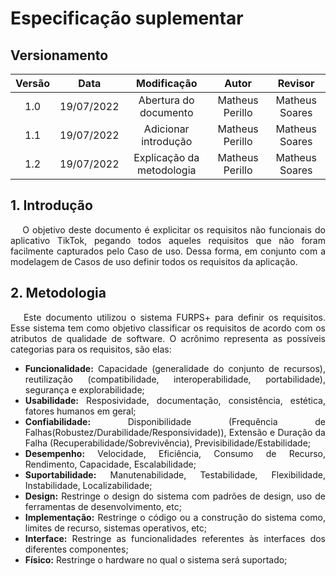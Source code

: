 # Especificação suplementar

##  Versionamento

| Versão |    Data    |       Modificação        |        Autor         | Revisor |
| :----: | :--------: | :----------------------: | :------------------: | :-: |
|  1.0  | 19/07/2022 | Abertura do documento | Matheus Perillo | Matheus Soares |
|  1.1  | 19/07/2022 | Adicionar introdução | Matheus Perillo | Matheus Soares |
|  1.2  | 19/07/2022 | Explicação da metodologia | Matheus Perillo | Matheus Soares |

## 1. Introdução

<p style=" text-align: justify">
&emsp; O objetivo deste documento é explicitar os requisitos não funcionais do aplicativo TikTok, pegando todos aqueles requisitos que não foram facilmente capturados pelo Caso de uso. Dessa forma, em conjunto com a modelagem de Casos de uso definir todos os requisitos da aplicação.
</p>

## 2. Metodologia

<p style=" text-align: justify">
&emsp; Este documento utilizou o sistema FURPS+ para definir os requisitos. Esse sistema tem como objetivo classificar os requisitos de acordo com os atributos de qualidade de software. O acrônimo representa as possíveis categorias para os requisitos, são elas:

</p>

<div style="text-align: justify">

<ul>
<li>
 <b>Funcionalidade:</b> Capacidade (generalidade do conjunto de recursos), reutilização (compatibilidade, interoperabilidade, portabilidade), segurança e explorabilidade;
</li>

<li>
 <b>Usabilidade:</b> Resposividade, documentação, consistência, estética, fatores humanos em geral;
</li>

<li>
 <b>Confiabilidade:</b> Disponibilidade (Frequência de Falhas(Robustez/Durabilidade/Responsividade)), Extensão e Duração da Falha (Recuperabilidade/Sobrevivência), Previsibilidade/Estabilidade;
</li>

<li>
 <b>Desempenho:</b> Velocidade, Eficiência, Consumo de Recurso, Rendimento, Capacidade, Escalabilidade;
</li>

<li>
<b> Suportabilidade:</b> Manutenabilidade, Testabilidade, Flexibilidade, Instabilidade, Localizabilidade;
</li>

<li>
<b> Design:</b> Restringe o design do sistema com padrões de design, uso de ferramentas de desenvolvimento, etc;
</li>

<li>
<b> Implementação:</b> Restringe o código ou a construção do sistema como, limites de recurso, sistemas operativos, etc;
</li>

<li>
<b> Interface:</b> Restringe as funcionalidades referentes às interfaces dos diferentes componentes;
</li>

<li>
<b> Físico:</b> Restringe o hardware no qual o sistema será suportado;
</li>

</ul>
</div>
